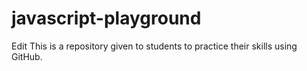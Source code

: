 # javascript-playground

Edit
This is a repository given to students to practice their skills using GitHub.
